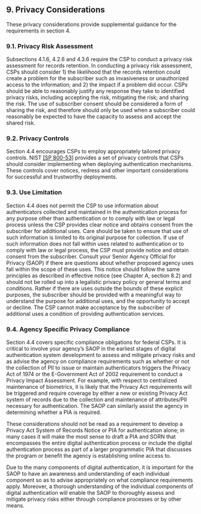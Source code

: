<a name="sec9"></a>

## 9. Privacy Considerations

These privacy considerations provide supplemental guidance for the requirements in section 4.

### 9.1. Privacy Risk Assessment	

Subsections 4.1.6, 4.2.6 and 4.3.6 require the CSP to conduct a privacy risk assessment for records retention. In conducting a privacy risk assessment, CSPs should consider 1) the likelihood that the records retention could create a problem for the subscriber such as invasiveness or unauthorized access to the information; and 2) the impact if a problem did occur. CSPs should be able to reasonably justify any response they take to identified privacy risks, including accepting the risk, mitigating the risk; and sharing the risk. The use of subscriber consent should be considered a form of sharing the risk, and therefore should only be used when a subscriber could reasonably be expected to have the capacity to assess and accept the shared risk.

### 9.2. Privacy Controls

Section 4.4 encourages CSPs to employ appropriately tailored privacy controls. NIST [[SP 800-53]](#sp800-53) provides a set of privacy controls that CSPs should consider implementing when deploying authentication mechanisms. These controls cover notices, redress and other important considerations for successful and trustworthy deployments. 

### 9.3. Use Limitation

Section 4.4 does not permit the CSP to use information about authenticators collected and maintained in the authentication process for any purpose other than authentication or to comply with law or legal process unless the CSP provides clear notice and obtains consent from the subscriber for additional uses. Care should be taken to ensure that use of such information is limited to its original purpose for collection. If use of such information does not fall within uses related to authentication or to comply with law or legal process, the CSP must provide notice and obtain consent from the subscriber. Consult your Senior Agency Official for Privacy (SAOP) if there are questions about whether proposed agency uses fall within the scope of these uses. This notice should follow the same principles as described in effective notice (see Chapter A, section 8.2) and should not be rolled up into a legalistic privacy policy or general terms and conditions. Rather if there are uses outside the bounds of these explicit purposes, the subscriber should be provided with a meaningful way to understand the purpose for additional uses, and the opportunity to accept or decline. The CSP cannot make acceptance by the subscriber of additional uses a condition of providing authentication services. 

### 9.4. Agency Specific Privacy Compliance 

Section 4.4 covers specific compliance obligations for federal CSPs. It is critical to involve your agency’s SAOP in the earliest stages of digital authentication system development to assess and mitigate privacy risks and as advise the agency on compliance requirements such as whether or not the collection of PII to issue or maintain authenticators triggers the Privacy Act of 1974 or the E-Government Act of 2002 requirement to conduct a Privacy Impact Assessment. For example, with respect to centralized maintenance of biometrics, it is likely that the Privacy Act requirements will be triggered and require coverage by either a new or existing Privacy Act system of records due to the collection and maintenance of attributes/PII necessary for authentication. The SAOP can similarly assist the agency in determining whether a PIA is required. 

These considerations should not be read as a requirement to develop a Privacy Act System of Records Notice or PIA for authentication alone; in many cases it will make the most sense to draft a PIA and SORN that encompasses the entire digital authentication process or include the digital authentication process as part of a larger programmatic PIA that discusses the program or benefit the agency is establishing online access to. 

Due to the many components of digital authentication, it is important for the SAOP to have an awareness and understanding of each individual component so as to advise appropriately on what compliance requirements apply. Moreover, a thorough understanding of the individual components of digital authentication will enable the SAOP to thoroughly assess and mitigate privacy risks either through compliance processes or by other means.

